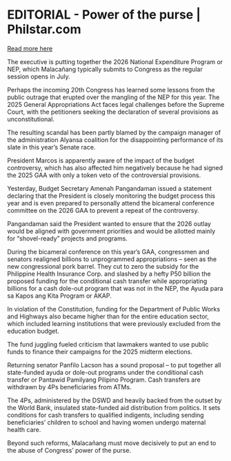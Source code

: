 # EDITORIAL - Power of the purse | Philstar.com

[Read more here](https://www.philstar.com/opinion/2025/05/21/2444574/editorial-power-purse)

The executive is putting together the 2026 National Expenditure Program or NEP, which Malacañang typically submits to Congress as the regular session opens in July.

Perhaps the incoming 20th Congress has learned some lessons from the public outrage that erupted over the mangling of the NEP for this year. The 2025 General Appropriations Act faces legal challenges before the Supreme Court, with the petitioners seeking the declaration of several provisions as unconstitutional.

The resulting scandal has been partly blamed by the campaign manager of the administration Alyansa coalition for the disappointing performance of its slate in this year’s Senate race.

President Marcos is apparently aware of the impact of the budget controversy, which has also affected him negatively because he had signed the 2025 GAA with only a token veto of the controversial provisions.

Yesterday, Budget Secretary Amenah Pangandaman issued a statement declaring that the President is closely monitoring the budget process this year and is even prepared to personally attend the bicameral conference committee on the 2026 GAA to prevent a repeat of the controversy.

Pangandaman said the President wanted to ensure that the 2026 outlay would be aligned with government priorities and would be allotted mainly for “shovel-ready” projects and programs.

During the bicameral conference on this year’s GAA, congressmen and senators realigned billions to unprogrammed appropriations – seen as the new congressional pork barrel. They cut to zero the subsidy for the Philippine Health Insurance Corp. and slashed by a hefty P50 billion the proposed funding for the conditional cash transfer while appropriating billions for a cash dole-out program that was not in the NEP, the Ayuda para sa Kapos ang Kita Program or AKAP.

In violation of the Constitution, funding for the Department of Public Works and Highways also became higher than for the entire education sector, which included learning institutions that were previously excluded from the education budget.

The fund juggling fueled criticism that lawmakers wanted to use public funds to finance their campaigns for the 2025 midterm elections.

Returning senator Panfilo Lacson has a sound proposal – to put together all state-funded ayuda or dole-out programs under the conditional cash transfer or Pantawid Pamilyang Pilipino Program. Cash transfers are withdrawn by 4Ps beneficiaries from ATMs.

The 4Ps, administered by the DSWD and heavily backed from the outset by the World Bank, insulated state-funded aid distribution from politics. It sets conditions for cash transfers to qualified indigents, including sending beneficiaries’ children to school and having women undergo maternal health care.

Beyond such reforms, Malacañang must move decisively to put an end to the abuse of Congress’ power of the purse.